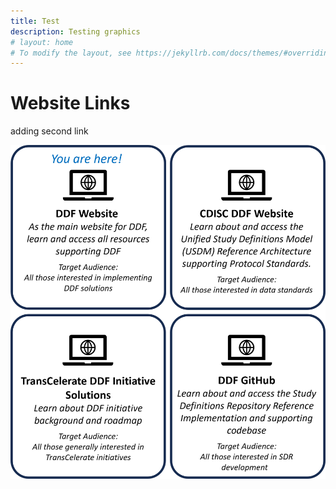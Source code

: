 ```yaml
---
title: Test
description: Testing graphics
# layout: home
# To modify the layout, see https://jekyllrb.com/docs/themes/#overriding-theme-defaults
---
```

# Website Links
adding second link
<p style="position: relative;">
  <img src="media/images/Website%20Links.png">
  <a style="position: absolute; top: 0%; left: 0%; width: 50%; height: 50%" href="https://transcelerate.github.io/ddf-home/index.html"></a>
  <a style="position: absolute; top: 0%; left: 50%; width: 50%; height: 50%" href="https://www.cdisc.org/ddf"></a>
</p>
